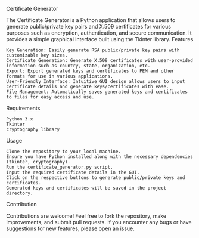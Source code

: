 Certificate Generator

The Certificate Generator is a Python application that allows users to generate public/private key pairs and X.509 certificates for various purposes such as encryption, authentication, and secure communication. It provides a simple graphical interface built using the Tkinter library.
Features

    Key Generation: Easily generate RSA public/private key pairs with customizable key sizes.
    Certificate Generation: Generate X.509 certificates with user-provided information such as country, state, organization, etc.
    Export: Export generated keys and certificates to PEM and other formats for use in various applications.
    User-Friendly Interface: Intuitive GUI design allows users to input certificate details and generate keys/certificates with ease.
    File Management: Automatically saves generated keys and certificates to files for easy access and use.

Requirements

    Python 3.x
    Tkinter
    cryptography library

Usage

    Clone the repository to your local machine.
    Ensure you have Python installed along with the necessary dependencies (tkinter, cryptography).
    Run the certificate_generator.py script.
    Input the required certificate details in the GUI.
    Click on the respective buttons to generate public/private keys and certificates.
    Generated keys and certificates will be saved in the project directory.

Contribution

Contributions are welcome! Feel free to fork the repository, make improvements, and submit pull requests. If you encounter any bugs or have suggestions for new features, please open an issue.

